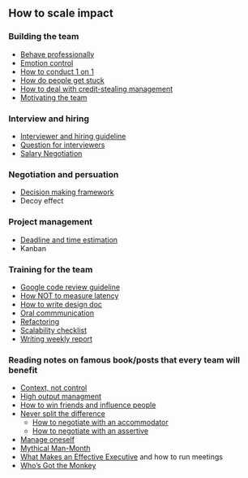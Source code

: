 ## How to scale impact

### Building the team
* [Behave professionally](https://george24601.github.io/2019/11/07/prof.html)
* [Emotion control](https://george24601.github.io/2019/07/02/emotion.html)
* [How to conduct 1 on 1](https://george24601.github.io/2018/06/11/1on1.html)
* [How do people get stuck](https://george24601.github.io/2019/11/04/how-people-stuck.html)
* [How to deal with credit-stealing management](https://george24601.github.io/2019/05/08/credit-stealing.html)
* [Motivating the team](https://george24601.github.io/2019/11/06/motivate.html)

### Interview and hiring
* [Interviewer and hiring guideline](https://george24601.github.io/2019/11/04/interview-hiring.html)
* [Question for interviewers](https://george24601.github.io/2019/03/11/q-for-interviewers.html)
* [Salary Negotiation](https://george24601.github.io/2019/03/20/salary.html)

### Negotiation and persuation
* [Decision making framework](https://george24601.github.io/2019/11/10/decision.html)
* Decoy effect

### Project management
* [Deadline and time estimation](https://george24601.github.io/2019/11/21/time.html)
* Kanban

### Training for the team
* [Google code review guideline](https://george24601.github.io/2019/10/24/cr.html) 
* [How NOT to measure latency](https://george24601.github.io/2019/04/04/latency)
* [How to write design doc](https://george24601.github.io/2018/10/19/design-doc)
* [Oral commmunication](https://george24601.github.io/2018/07/29/oral.html)
* [Refactoring](https://george24601.github.io/2018/03/26/refactor.html)
* [Scalability checklist](https://george24601.github.io/2019/10/17/scalable-checklist.html)
* [Writing weekly report](https://george24601.github.io/2019/04/10/weekly-report.html)

### Reading notes on famous book/posts that every team will benefit
* [Context, not control](https://george24601.github.io/2019/03/14/context-not-control.html)
* [High output managment](https://george24601.github.io/2019/11/23/high.html)
* [How to win friends and influence people](https://george24601.github.io/2019/11/05/win-friends.html)
* [Never split the difference](https://george24601.github.io/2019/02/07/split-difference.html)
  * [How to negotiate with an accommodator](https://george24601.github.io/2019/02/04/negotiate-with-accommodator.html)
  * [How to negotiate with an assertive](https://george24601.github.io/2019/02/04/negotiate-with-assertive.html)
* [Manage oneself](https://george24601.github.io/2019/01/21/manage-yourself.html)
* [Mythical Man-Month](https://george24601.github.io/2019/03/25/mmm.html)
* [What Makes an Effective Executive](http://george24601.github.io/2019/10/30/effective-exec.html) and how to run meetings
* [Who’s Got the Monkey](https://george24601.github.io/2019/10/09/monkey.html)
